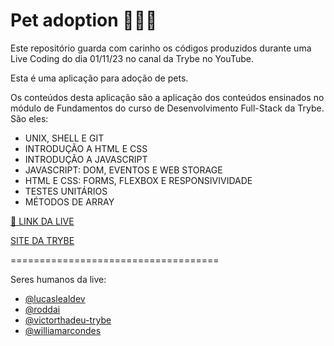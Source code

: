 # Pet adoption 🐶🐱🐠

Este repositório guarda com carinho os códigos produzidos durante uma Live Coding do dia 01/11/23 no canal da Trybe no YouTube.

Esta é uma aplicação para adoção de pets.

Os conteúdos desta aplicação são a aplicação dos conteúdos ensinados no módulo de Fundamentos do curso de Desenvolvimento Full-Stack da Trybe. São eles:

- UNIX, SHELL E GIT
- INTRODUÇÃO A HTML E CSS
- INTRODUÇÃO A JAVASCRIPT
- JAVASCRIPT: DOM, EVENTOS E WEB STORAGE
- HTML E CSS: FORMS, FLEXBOX E RESPONSIVIVIDADE
- TESTES UNITÁRIOS
- MÉTODOS DE ARRAY

[🎥 LINK DA LIVE]()

[SITE DA TRYBE](https://www.betrybe.com/)

====================================

Seres humanos da live:  
- [@lucaslealdev](https://github.com/lucaslealdev)
- [@roddai](https://github.com/roddai)
- [@victorthadeu-trybe](https://github.com/victorthadeu)
- [@williamarcondes](https://github.com/williamarcondes)
